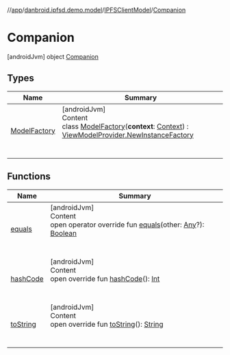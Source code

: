 //[app](../../../index.md)/[danbroid.ipfsd.demo.model](../../index.md)/[IPFSClientModel](../index.md)/[Companion](index.md)



# Companion  
 [androidJvm] object [Companion](index.md)   


## Types  
  
|  Name|  Summary| 
|---|---|
| [ModelFactory](-model-factory/index.md)| [androidJvm]  <br>Content  <br>class [ModelFactory](-model-factory/index.md)(**context**: [Context](https://developer.android.com/reference/kotlin/android/content/Context.html)) : [ViewModelProvider.NewInstanceFactory](https://developer.android.com/reference/kotlin/androidx/lifecycle/ViewModelProvider.NewInstanceFactory.html)  <br><br><br>


## Functions  
  
|  Name|  Summary| 
|---|---|
| [equals](../../../danbroid.ipfsd.demo.ui.www/-nested-scroll-web-view/index.md#kotlin/Any/equals/#kotlin.Any?/PointingToDeclaration/)| [androidJvm]  <br>Content  <br>open operator override fun [equals](../../../danbroid.ipfsd.demo.ui.www/-nested-scroll-web-view/index.md#kotlin/Any/equals/#kotlin.Any?/PointingToDeclaration/)(other: [Any](https://kotlinlang.org/api/latest/jvm/stdlib/kotlin/-any/index.html)?): [Boolean](https://kotlinlang.org/api/latest/jvm/stdlib/kotlin/-boolean/index.html)  <br><br><br>
| [hashCode](../../../danbroid.ipfsd.demo.ui.www/-nested-scroll-web-view/index.md#kotlin/Any/hashCode/#/PointingToDeclaration/)| [androidJvm]  <br>Content  <br>open override fun [hashCode](../../../danbroid.ipfsd.demo.ui.www/-nested-scroll-web-view/index.md#kotlin/Any/hashCode/#/PointingToDeclaration/)(): [Int](https://kotlinlang.org/api/latest/jvm/stdlib/kotlin/-int/index.html)  <br><br><br>
| [toString](../../../danbroid.ipfsd.demo.ui.www/-browser-fragment/-web-client/index.md#kotlin/Any/toString/#/PointingToDeclaration/)| [androidJvm]  <br>Content  <br>open override fun [toString](../../../danbroid.ipfsd.demo.ui.www/-browser-fragment/-web-client/index.md#kotlin/Any/toString/#/PointingToDeclaration/)(): [String](https://kotlinlang.org/api/latest/jvm/stdlib/kotlin/-string/index.html)  <br><br><br>

